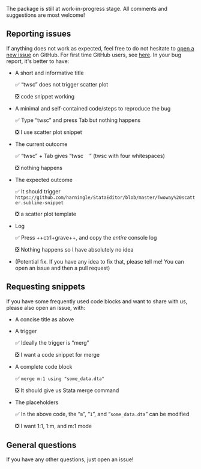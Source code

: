 The package is still at work-in-progress stage. All comments and suggestions are most welcome!


## Reporting issues

If anything does not work as expected, feel free to do not hesitate to [open a new issue](https://github.com/harningle/StataEditor/issues/new/choose) on GitHub. For first time GitHub users, see [here](https://docs.github.com/en/issues/tracking-your-work-with-issues/creating-an-issue#creating-an-issue-from-a-repository). In your bug report, it's better to have:

* A short and informative title

    :white_check_mark: “twsc” does not trigger scatter plot

    :negative_squared_cross_mark: code snippet working

* A minimal and self-contained code/steps to reproduce the bug

    :white_check_mark: Type “twsc” and press Tab but nothing happens

    :negative_squared_cross_mark: I use scatter plot snippet

* The current outcome

    :white_check_mark: “twsc” + Tab gives “twsc&nbsp;&nbsp;&nbsp;&nbsp;” (twsc with four whitespaces)

    :negative_squared_cross_mark: nothing happens

* The expected outcome

    :white_check_mark: It should trigger `https://github.com/harningle/StataEditor/blob/master/Twoway%20scatter.sublime-snippet` 

    :negative_squared_cross_mark: a scatter plot template

* Log

    :white_check_mark: Press ++ctrl+grave++, and copy the *entire* console log

    :negative_squared_cross_mark: Nothing happens so I have absolutely no idea

* (Potential fix. If you have any idea to fix that, please tell me! You can open an issue and then a pull request)


## Requesting snippets

If you have some frequently used code blocks and want to share with us, please also open an issue, with:

* A concise title as above
* A trigger

    :white_check_mark: Ideally the trigger is “merg”

    :negative_squared_cross_mark: I want a code snippet for merge

* A complete code block

    :white_check_mark: `merge m:1 using "some_data.dta"`

    :negative_squared_cross_mark: It should give us Stata merge command

* The placeholders

    :white_check_mark: In the above code, the “`m`”, “`1`”, and “`some_data.dta`” can be modified

    :negative_squared_cross_mark: I want 1:1, 1:m, and m:1 mode


## General questions

If you have any other questions, just open an issue!
